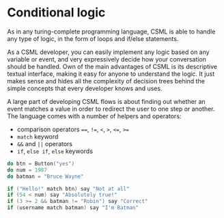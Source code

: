 # Conditional logic

As in any turing-complete programming language, CSML is able to handle any type of logic, in the form of loops and if/else statements.

As a CSML developer, you can easily implement any logic based on any variable or event, and very expressively decide how your conversation should be handled. Own of the main advantages of CSML is its descriptive textual interface, making it easy for anyone to understand the logic. It just makes sense and hides all the complexity of decision trees behind the simple concepts that every developer knows and uses.

A large part of developing CSML flows is about finding out whether an event matches a value in order to redirect the user to one step or another. The language comes with a number of helpers and operators:

* comparison operators `==`, `!=`, `<`, `>`, `<=`, `>=`
* `match` keyword
* `&&` and `||` operators
* `if`, `else if`, `else` keywords

```cpp
do btn = Button("yes")
do num = 1987
do batman = "Bruce Wayne"

if ("Hello!" match btn) say "Not at all"
if (54 < num) say "Absolutely true!"
if (3 >= 2 && batman != "Robin") say "Correct"
if (username match batman) say "I'm Batman"
```



